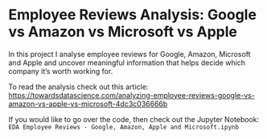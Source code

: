 # Employee Reviews Analysis: Google vs Amazon vs Microsoft vs Apple

In this project I analyse employee reviews for Google, Amazon, Microsoft and Apple and uncover meaningful information that helps decide which company it’s worth working for.

To read the analysis check out this article: https://towardsdatascience.com/analyzing-employee-reviews-google-vs-amazon-vs-apple-vs-microsoft-4dc3c036666b

If you would like to go over the code, then check out the Jupyter Notebook: `EDA Employee Reviews - Google, Amazon, Apple and Microsoft.ipynb`

